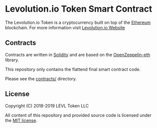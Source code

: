# Levolution.io Token Smart Contract

The Levolution.io Token is a cryptocurrency built on top of the [Ethereum](https://www.ethereum.org/) blockchain.
For more information visit [Levolution.io Website](https://levolution.io/)

## Contracts

Contracts are written in [Solidity](https://github.com/ethereum/solidity) and are based on the [OpenZeppelin-eth](https://github.com/OpenZeppelin/openzeppelin-eth) library.

This repository only contains the flattend final smart contract code.

Please see the [contracts/](contracts) directory.

## License

Copyright (C) 2018-2019 LEVL Token LLC

All content of this repository and provided source code is licensed under the [MIT license](https://opensource.org/licenses/MIT).
